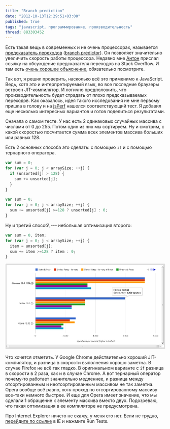 ```yaml
---
title: "Branch prediction"
date: "2012-10-13T12:29:51+03:00"
published: true
tags: "javascript, программирование, производительность"
thread: 883303452
---
```


Есть такая вещь в современных и не очень процессорах, называется
[предсказатель переходов](http://ru.wikipedia.org/wiki/%D0%9F%D1%80%D0%B5%D0%B4%D1%81%D0%BA%D0%B0%D0%B7%D0%B0%D1%82%D0%B5%D0%BB%D1%8C_%D0%BF%D0%B5%D1%80%D0%B5%D1%85%D0%BE%D0%B4%D0%BE%D0%B2)
([branch predictor](http://en.wikipedia.org/wiki/Branch_predictor)). Он позволяет значительно увеличить скорость работы
процессора. Недавно мне [Антон](http://itground.by) прислал ссылку на обсуждение предсказателя переходов на
Stack Overflow. И там есть [очень хорошее объяснение](http://stackoverflow.com/a/11227902/682727), обязательно
посмотрите.

Так вот, я решил проверить, насколько всё это применимо к JavaScript. Ведь, хотя это и интерпретируемый язык, во все
последние браузеры встроен JIT-компилятор. И логично предположить, что производительность будет страдать от плохо
предсказываемых переходов. Как оказалось, идея такого исследования не мне первому пришла в голову и на
[jsPerf](http://jsperf.com) нашелся соответствующий тест. Я добавил еще несколько интересных вариантов и готов
поделиться результатами.

Сначала о самом тесте. У нас есть 2 одинаковых случайных массива с числами от 0 до 255. Потом один из них мы сортируем.
Ну и смотрим, с какой скоростью посчитается сумма всех элементов массива больших или равных 128.

Есть 2 основных способа это сделать: с помощью `if` и с помощью тернарного оператора.

~~~~~javascript
var sum = 0;
for (var j = 0; j < arraySize; ++j) {
  if (unsorted[j] > 128) {
    sum += unsorted[j];
  }
}
~~~~~

~~~~~javascript
var sum = 0;
for (var j = 0; j < arraySize; ++j) {
  sum += unsorted[j] >=128 ? unsorted[j] : 0;
}
~~~~~

Ну и третий способ\ --- небольшая оптимизация второго:

~~~~~javascript
var sum = 0, item;
for (var j = 0; j < arraySize; ++j) {
  item = unsorted[j];
  sum += item >=128 ? item : 0;
}
~~~~~

[![Результаты](/images/screenshots/branch-prediction.png)](http://jsperf.com/branch-prediction/2)

Что хочется отметить. У Google Chrome действительно хороший JIT-компилятор, и разница в скорости выполнения хорошо
заметна. В случае Firefox не всё так гладко. В оригинальном варианте с `if` разница в скорости в 2 раза, как и в
случае Chrome. А вот тернарный оператор почему-то работает значительно медленнее, и разница между отсортированным и
неотсортированным массивом не так заметна. Opera вообще всё равно, хотя проход по отсортированному массиву все-таки
немного быстрее. И еще для Opera имеет значение, что мы сделали 1 обращение к элементу массива вместо двух. Подозреваю,
что такая оптимизация в ее компиляторе не предусмотрена.

Про Internet Explorer ничего не скажу, у меня его нет. Если не трудно,
[перейдите по ссылке](http://jsperf.com/branch-prediction/2) в IE и нажмите Run Tests.
